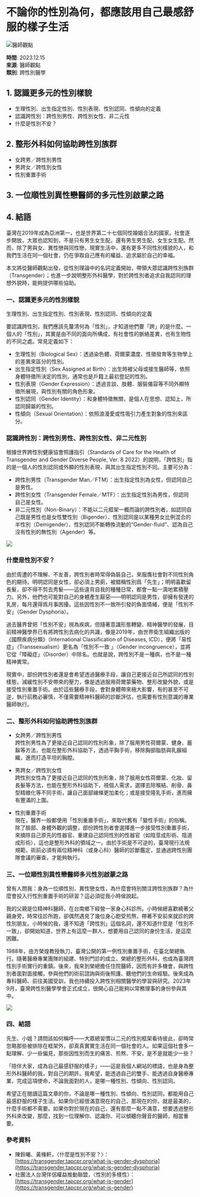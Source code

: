 # 不論你的性別為何，都應該用自己最感舒服的樣子生活

![醫師觀點](https://www.chenkeng.tw/static/web/styles/images/news/news_detail_bn.jpg)  

**時間**: 2023.12.15  
**來源**: 醫師觀點  
**類別**: 跨性別醫學  

## 1. 認識更多元的性別樣貌

- 生理性別、出生指定性別、性別表現、性別認同、性傾向的定義
- 認識跨性別：跨性別男性、跨性別女性、非二元性
- 什麼是性別不安？

## 2. 整形外科如何協助跨性別族群

- 女跨男／跨性別男性
- 男跨女／跨性別女性
- 性別重置手術

## 3. 一位順性別異性戀醫師的多元性別啟蒙之路

## 4. 結語  

臺灣在2019年成為亞洲第一，也是世界第二十七個同性婚姻合法的國家。社會逐步開放，大眾也認知到，不是只有男生女生配，還有男生男生配、女生女生配。然而，除了男與女、異性戀與同性戀，現實生活中，還有更多不同性別樣貌的人，和我們生活在同一個社會，仍在爭取自己應有的權益、追求屬於自己的幸福。

本文將從醫師觀點出發，從性別理論中的名詞定義開始，帶領大眾認識跨性別族群（Transgender）；也進一步說明整形外科醫學，對於跨性別者追求自我認同的理想外貌時，能夠提供哪些協助。

### 一、認識更多元的性別樣貌

生理性別、出生指定性別、性別表現、性別認同、性傾向的定義

要認識跨性別，我們應該先釐清何為「性別」，才知道他們要「跨」的是什麼。一個人的「性別」，其實是由不同的面向所構成，有社會性的脈絡差異，也有生物性的不同之處。常見定義如下：

- 生理性別（Biological Sex）：透過染色體、荷爾蒙濃度、性徵發育等生物學上的差異來區分的性別。
- 出生指定性別（Sex Assigned at Birth）：出生時被父母或接生醫師等，依照身體特徵所決定的性別，通常也是戶籍上最初登記的性別。
- 性別表現（Gender Expression）：透過言談、肢體、服裝儀容等不同外顯特徵所展現，與性別有關的角色形象。
- 性別認同（Gender Identity）：和身體特徵無關，是個人在思想、認知上，所認同歸屬的性別。
- 性傾向（Sexual Orientation）：依照浪漫愛或性吸引力產生對象的性別來區分。

### 認識跨性別：跨性別男性、跨性別女性、非二元性別

根據世界跨性別健康協會照護指引（Standards of Care for the Health of Transgender and Gender Diverse People, Ver. 8 2022）的說明，「跨性別」指的是一個人的性別認同或外顯的性別表現，與其出生指定性別不同。主要可分為：

- 跨性別男性（Transgender Man／FTM）：出生指定性別為女性，但認同自己是男性。
- 跨性別女性（Transgender Female／MTF）：出生指定性別為男性，但認同自己是女性。
- 非二元性別（Non-Binary）：不能以二元框架一概而論的跨性別者，如認同自己既是男性也是女性雙性別（Bigender）、性別認同是以某種男女比例混合的半性別（Demigender）、性別認同不斷轉換流動的“Gender-fluid”、認為自己沒有性別的無性別（Agender）等。

**![](https://www.chenkeng.tw/files/不論你的性別為何-02.jpg)**

### 什麼是性別不安？

由於周遭的不理解、不友善，跨性別者時常得偽裝自己，來服膺社會對不同性別角色的期待。明明認同是女性，卻必須上男廁，被錯稱性別爲「先生」；明明喜歡留長髮，卻不得不剪去秀髮——這些違背自我的種種日常，都會一點一滴地累積壓力。另外，他們也可能對自己的身體產生厭惡——明明認同是男性，卻擁有發達的乳房，每月還得爲月事困擾。這些因性別不一致所引發的負面情緒，便是「性別不安」（Gender Dysphoria）。

過去醫界曾把「性別不安」視為疾病，但隨著意識形態轉變、精神醫學的發展，目前精神醫學界已有將跨性別去病化的共識，像是2019年，由世界衛生組織出版的《國際疾病分類》（International Classification of Diseases, ICD），便將「易性症」（Transsexualism）更名為「性別不一致 」（Gender incongruence），並將它從「障礙症」（Disorder）中除名。也就是說，跨性別不是一種病，也不是一種精神異常。

現實中，部份跨性別者還是會希望透過醫療手段，讓自己更接近自己所認同的性別樣態，減緩性別不安帶來的壓力，像是透過服用荷爾蒙藥物、整形改變外貌，或是接受性別重置手術。由於這些醫療手段，會對身體帶來極大影響，有的甚至不可逆，執行前務必審慎，不僅需要精神科醫師的診斷評估，也需要有性別意識的專業醫師執行。

### 二、整形外科如何協助跨性別族群

- 女跨男／跨性別男性  
  跨性別男性為了更接近自己認同的性別形象，除了服用男性荷爾蒙、健身、蓄鬍等方法，也能在整形外科協助下，透過平胸手術，移除胸部脂肪與乳腺組織，進而打造平坦的胸膛。

- 男跨女／跨性別女性  
  跨性別女性為了更接近自己認同的性別形象，除了服用女性荷爾蒙、化妝、留長髮等方法，也能在整形外科協助下，視個人需求，選擇去除喉結、削骨、鼻型精緻化等不同手術，讓自己面部線條更加柔化；或是接受隆乳手術，進而擁有豐滿的上圍。

- 性別重置手術  
  現在，醫界一般都使用「性別重置手術」，來取代舊有「變性手術」的俗稱。除了臉部、身體外觀的調整，部份跨性別者會選擇進一步接受性別重置手術，來摘除自己原先的性器官、重建自己認同性別的性器官（如陰莖成形術、陰道成形術），這也是整形外科的領域之一。由於手術是不可逆的，臺灣現行法規規範，術前必須有兩位精神科（或身心科）醫師的診斷鑑定，並通過跨性別團隊會議的審查，才能夠執行。

### 三、一位順性別異性戀醫師多元性別啟蒙之路

曾有人問我：身為一位順性別、異性戀女性，為什麼會特別關注跨性別族群？為什麼會投入行性別重置手術的研習？這必須從我小時侯說起。

我的父親是位精神科醫師，在台南鄉下經營一家身心科診所。小時候總喜歡繞著父親身旁，時常往診所跑，卻偶然遇見了幾位身心飽受煎熬，帶著不安前來就診的跨性別朋友。小時候的我，還不知道「跨性別」這個名詞，還不知道什麼是「性別不一致」，卻開始知道，世界上有這麼一群人，想要用自己認同的身份生活，是這麼困難。

1988年，由方榮煌教授執刀，臺灣公開的第一例性別重置手術，在臺北榮總執行。隨著醫療專業團隊的組建、特別門診的成立，榮總的整形外科，也成為臺灣跨性別手術實行的重鎮。後來，我來到榮總擔任住院醫師，因而有許多機會，與跨性別者面對面接觸，參與他們的術前諮詢與術後照護、聽他們的生命經驗。後來成為專科醫師、前往美國受訓，我也持續投入跨性別相關醫學的學習與研究。2023年9月，臺灣跨性別醫學學會正式成立，很開心自己能夠以常務理事的身份參與其中。

![](https://www.chenkeng.tw/files/不論你的性別為何-03.jpg)

### 四、結語

先生、小姐？請問該如何稱呼——大眾總習慣以二元的性別框架看待彼此，卻時常忽略那些被排除在框架外，卻真真實實生活在同一個社會的人。如果這個社會多一點理解、少一些偏見，那些因性別而生的痛苦、煎熬、不安，是不是就能少一些？

「陪伴大家，成為自己最感舒服的樣子」——這是我個人網站的標語，也是身為整形外科醫師的我，對自己的期許。我希望，能透過自己的雙手、能透過自身醫療專業，完成這項使命，不論我面對的人，是哪一種性別、性傾向、性別認同。

希望正在閱讀這篇文章的你，不論是哪一種性別、性傾向、性別認同，都能用自己最感舒服的樣子生活。如果你已經很滿意現在的自己，那現在的你，就是最美的，什麼手術都不需要。如果你對於現在的自己，還有那麼一點不滿意，想要透過整形外科來改變，那麼，找到一位理解你、認識你、可以傾聽你聲音的醫師，相當重要。

### 參考資料
- 陳鈴曦、黃椽軒，〈什麼是性別不安？〉：[https://transgender.tapcpr.org/what-is-gender-dysphoria](https://transgender.tapcpr.org/what-is-gender-dysphoria)
- 社團法人台灣伴侶權益推動聯盟，〈性別的多樣性〉：[https://transgender.tapcpr.org/what-is-gender](https://transgender.tapcpr.org/what-is-gender)